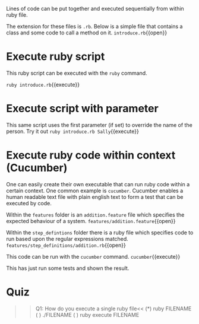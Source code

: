 Lines of code can be put together and executed sequentially from within ruby file. 

The extension for these files is `.rb`. Below is a simple file that contains a class
and some code to call a method on it.
`introduce.rb`{{open}}

# Execute ruby script

This ruby script can be executed with the `ruby` command. 

`ruby introduce.rb`{{execute}}

# Execute script with parameter

This same script uses the first parameter (if set) to override the name of the person. Try it out
`ruby introduce.rb Sally`{{execute}}

# Execute ruby code within context (Cucumber)

One can easily create their own executable that can run ruby code within a certain context. One common
example is `cucumber`. Cucumber enables a human readable text file with plain english text to form a test that can
be executed by code. 

Within the `features` folder is an `addition.feature` file which specifies the expected behaviour of a system.
`features/addition.feature`{{open}}

Within the `step_defintions` folder there is a ruby file which specifies code to run based upon the regular
expressions matched.
`features/step_definitions/addition.rb`{{open}}

This code can be run with the `cucumber` command. `cucumber`{{execute}}

This has just run some tests and shown the result.

# Quiz

>>Q1: How do you execute a single ruby file<<
(*) ruby FILENAME
( ) ./FILENAME
( ) ruby execute FILENAME